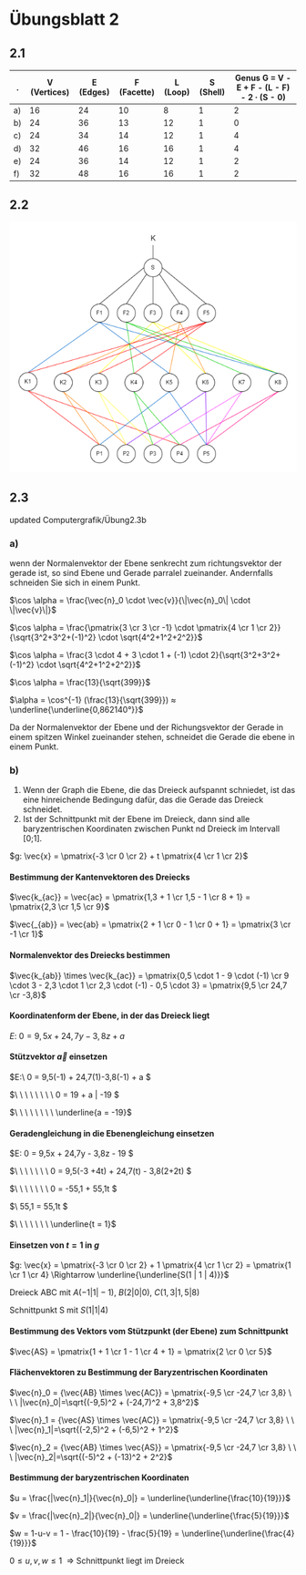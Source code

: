 # Übungsblatt 2

## 2.1

| .  | V (Vertices) | E (Edges) | F (Facette) | L (Loop) | S (Shell) | Genus G = V - E + F - (L - F) - 2 ∙ (S - 0) |
|----|--------------|-----------|-------------|----------|-----------|---------------------------------------------|
| a) | 16           | 24        | 10          | 8        | 1         | 2                                           |
| b) | 24           | 36        | 13          | 12       | 1         | 0                                           |
| c) | 24           | 34        | 14          | 12       | 1         | 4                                           |
| d) | 32           | 46        | 16          | 16       | 1         | 4                                           |
| e) | 24           | 36        | 14          | 12       | 1         | 2                                           |
| f) | 32           | 48        | 16          | 16       | 1         | 2                                           |

## 2.2

![lösung zu 2.2](./files/Übung2.2.drawio.png)

## 2.3

updated Computergrafik/Übung2.3b

### a)

wenn der Normalenvektor der Ebene senkrecht zum richtungsvektor der gerade ist, so sind Ebene und Gerade parralel zueinander. Andernfalls schneiden Sie sich in einem Punkt.

$\cos \alpha = \frac{\vec{n}_0 \cdot \vec{v}}{\|\vec{n}_0\| \cdot \|\vec{v}\|}$

$\cos \alpha = \frac{\pmatrix{3 \cr 3 \cr -1} \cdot \pmatrix{4 \cr 1 \cr 2}}{\sqrt{3^2+3^2+(-1)^2} \cdot \sqrt{4^2+1^2+2^2}}$

$\cos \alpha = \frac{3 \cdot 4 + 3 \cdot 1 + (-1) \cdot 2}{\sqrt{3^2+3^2+(-1)^2} \cdot \sqrt{4^2+1^2+2^2}}$

$\cos \alpha = \frac{13}{\sqrt{399}}$

$\alpha = \cos^{-1} (\frac{13}{\sqrt{399}}) ≈ \underline{\underline{0,862140°}}$

Da der Normalenvektor der Ebene und der Richungsvektor der Gerade in einem spitzen Winkel zueinander stehen, schneidet die Gerade die ebene in einem Punkt.

### b)

1. Wenn der Graph die Ebene, die das Dreieck aufspannt schniedet, ist das eine hinreichende Bedingung dafür, das die Gerade das Dreieck schneidet.
2. Ist der Schnittpunkt mit der Ebene im Dreieck, dann sind alle baryzentrischen Koordinaten zwischen Punkt nd Dreieck im Intervall [0;1].

$g: \vec{x} = \pmatrix{-3 \cr 0 \cr 2} + t \pmatrix{4 \cr 1 \cr 2}$

#### Bestimmung der Kantenvektoren des Dreiecks

$\vec{k_{ac}} = \vec{ac} = \pmatrix{1,3 + 1 \cr 1,5 - 1 \cr 8 + 1} = \pmatrix{2,3 \cr 1,5 \cr 9}$

$\vec{_{ab}} = \vec{ab} = \pmatrix{2 + 1 \cr 0 - 1 \cr 0 + 1} = \pmatrix{3 \cr -1 \cr 1}$

#### Normalenvektor des Dreiecks bestimmen

$\vec{k_{ab}} \times \vec{k_{ac}} = \pmatrix{0,5 \cdot 1 - 9 \cdot (-1) \cr 9 \cdot 3 - 2,3 \cdot 1 \cr 2,3 \cdot (-1) - 0,5 \cdot 3} = \pmatrix{9,5 \cr 24,7 \cr -3,8}$

#### Koordinatenform der Ebene, in der das Dreieck liegt

$E:\ 0 = 9,5x + 24,7y -3,8z + a$

#### Stützvektor $\vec{a}$ einsetzen

$E:\ 0 = 9,5(-1) + 24,7(1)-3,8(-1) + a $

$\ \ \ \ \ \ \ \ 0 = 19 + a | -19 $

$\ \ \ \ \ \ \ \ \underline{a = -19}$

#### Geradengleichung in die Ebenengleichung einsetzen

$E: 0 = 9,5x + 24,7y - 3,8z - 19 $

$\ \ \ \ \ \ \ 0 = 9,5(-3 +4t) + 24,7(t) - 3,8(2+2t) $

$\ \ \ \ \ \ \ 0 = -55,1 + 55,1t $

$\ 55,1 = 55,1t $

$\ \ \ \ \ \ \ \underline{t = 1}$

#### Einsetzen von $t=1$ in $g$

$g: \vec{x} = \pmatrix{-3 \cr 0 \cr 2} + 1 \pmatrix{4 \cr 1 \cr 2} = \pmatrix{1 \cr 1 \cr 4} \Rightarrow \underline{\underline{S(1 | 1 | 4)}}$

Dreieck ABC mit $A(-1|1|-1)$, $B(2|0|0)$, $C(1,3|1,5|8)$

Schnittpunkt S mit $S(1|1|4)$

#### Bestimmung des Vektors vom Stützpunkt (der Ebene) zum Schnittpunkt

$\vec{AS} = \pmatrix{1 + 1 \cr 1 - 1 \cr 4 + 1} = \pmatrix{2 \cr 0 \cr 5}$

#### Flächenvektoren zu Bestimmung der Baryzentrischen Koordinaten

$\vec{n}_0 = {\vec{AB} \times \vec{AC}} = \pmatrix{-9,5 \cr -24,7 \cr 3,8} \ \ \ |\vec{n}_0|=\sqrt{(-9,5)^2 + (-24,7)^2 + 3,8^2}$

$\vec{n}_1 = {\vec{AS} \times \vec{AC}} = \pmatrix{-9,5 \cr -24,7 \cr 3,8} \ \ \ |\vec{n}_1|=\sqrt{(-2,5)^2 + (-6,5)^2 + 1^2}$

$\vec{n}_2 = {\vec{AB} \times \vec{AS}} = \pmatrix{-9,5 \cr -24,7 \cr 3,8} \ \ \ |\vec{n}_2|=\sqrt{(-5)^2 + (-13)^2 + 2^2}$

#### Bestimmung der baryzentrischen Koordinaten

$u = \frac{|\vec{n}_1|}{\vec{n}_0|} = \underline{\underline{\frac{10}{19}}}$

$v = \frac{|\vec{n}_2|}{\vec{n}_0|} = \underline{\underline{\frac{5}{19}}}$

$w = 1-u-v = 1 - \frac{10}{19} - \frac{5}{19} = \underline{\underline{\frac{4}{19}}}$

$0 \leq u,v,w \leq 1 \ \ \Rightarrow$ Schnittpunkt liegt im Dreieck
